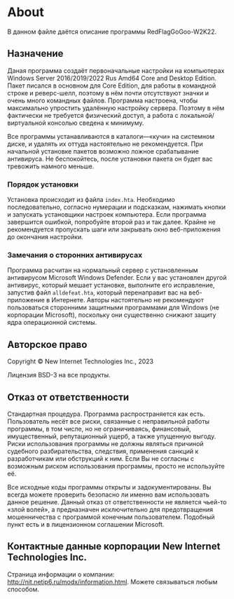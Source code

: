 # About

В данном файле даётся описание программы RedFlagGoGoo-W2K22.

## Назначение

Даная программа создаёт первоначальные настройки на компьютерах Windows
Server 2016/2019/2022 Rus Amd64 Core and Desktop Edition. Пакет писался
в основном для Core Edition, для работы в командной строке и
реверс-шелл, поэтому в нём почти отсутствуют значки и очень много
командных файлов. Программа настроена, чтобы максимально упростить
удалённую настройку сервера. Поэтому в нём фактически не требуется
физический доступ, а работа с локальной/виртуальной консолью сведена к
минимуму.

Все программы устанавливаются в каталоги—«кучи» на системном диске, и
удалять их оттуда настоятельно не рекомендуется. При начальной установке
пакетов возможно ложное срабатывание антивируса. Не беспокойтесь, после
установки пакета он будет вас тревожить намного меньше.

### Порядок установки

Установка происходит из файла `index.hta`. Необходимо последовательно,
согласно нумерации и подсказкам, нажимать кнопки и запускать установщики
настроек компьютера. Если программа завершится ошибкой, попробуйте
второй раз и так далее. Крайне не рекомендуется пропускать шаги или
закрывать окно веб-приложения до окончания настройки.

### Замечания о сторонних антивирусах

Программа расчитан на нормальный сервер с установленным антивирусом
Microsoft Windows Defender. Если у вас установлен другой антивирус,
который мешает установке, выполните его исправление, запустив файл
`alldefeat.hta`, который перенаправит вас на веб-приложение в Интернете.
Авторы настоятельно не рекомендуют пользоваться сторонними защитными
программами для Windows (не корпорации Microsoft), поскольку они
существенно снижают защиту ядра операционной системы.

## Авторское право

Copyright © New Internet Technologies Inc., 2023

Лицензия BSD-3 на все продукты.

## Отказ от ответственности

Стандартная процедура. Программа распространяется как есть. Пользователь
несёт все риски, связанные с неправильной работы программы, в том числе,
но не ограничиваясь, финансовый, имущественный, репутационный ущерб, а
также упущенную выгоду. Риски использования программы не должны являться
причиной судебного разбирательства, следствия, применения санкций к
разработчикам или обструкций к ним. Если Вы не согласны с возможным
риском использования программы, просто не используйте её.

Все исходные коды программы открыты и задокументированы. Вы всегда
можете проверить безопасно ли именно вам использовать данное решение.
Данный отказ от ответственности не является чьей-то «злой волей», а
предназначен исключительно для предотвращения мошенничества с программой
конечным пользователем. Подобный пункт есть и в лицензионном соглашении
Microsoft.

## Контактные данные корпорации New Internet Technologies Inc.

Страница информации о компании:
<http://nit.netip6.ru/modx/information.html>. Можете связываться
любым способом.
